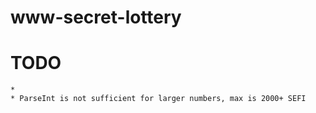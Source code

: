 # www-secret-lottery

# TODO 
    * 
    * ParseInt is not sufficient for larger numbers, max is 2000+ SEFI